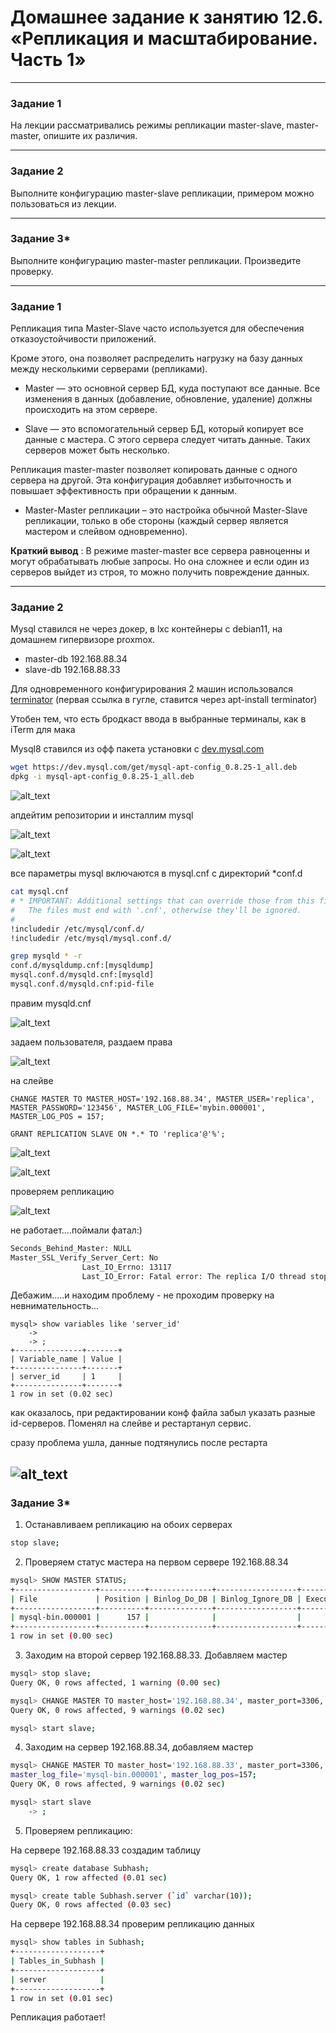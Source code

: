 # Домашнее задание к занятию 12.6. «Репликация и масштабирование. Часть 1»

---

### Задание 1

На лекции рассматривались режимы репликации master-slave, master-master, опишите их различия.

---

### Задание 2

Выполните конфигурацию master-slave репликации, примером можно пользоваться из лекции.

---

### Задание 3* 

Выполните конфигурацию master-master репликации. Произведите проверку.

---

### Задание 1

Репликация типа Master-Slave часто используется для обеспечения отказоустойчивости приложений.

Кроме этого, она позволяет распределить нагрузку на базу данных между несколькими серверами (репликами).

+ Master — это основной сервер БД, куда поступают все данные. Все изменения в данных (добавление, обновление, удаление) должны происходить на этом сервере.

+ Slave — это вспомогательный сервер БД, который копирует все данные с мастера. С этого сервера следует читать данные. 
Таких серверов может быть несколько.

Репликация master-master позволяет копировать данные с одного сервера на другой. Эта конфигурация добавляет избыточность и повышает эффективность при обращении к данным.
+ Master-Master репликации – это настройка обычной Master-Slave репликации, только в обе стороны (каждый сервер является
мастером и слейвом одновременно).

 **Краткий вывод** : В режиме master-master все сервера равноценны и могут обрабатывать любые запросы. Но она сложнее и если один из серверов выйдет из строя, то можно получить повреждение данных.
 
---

### Задание 2

Mysql ставился не через докер, в lxc контейнеры с debian11, на домашнем гипервизоре proxmox. 

+ master-db 192.168.88.34
+ slave-db 192.168.88.33

Для одновременного конфигурирования 2 машин использовался [terminator](https://ubuntu.fandom.com/ru/wiki/Terminator) (первая ссылка в гугле, ставится через apt-install terminator)

Утобен тем, что есть бродкаст ввода в выбранные терминалы, как в iTerm для мака

Mysql8 ставился из офф пакета установки с [dev.mysql.com](https://dev.mysql.com/get/mysql-apt-config_0.8.25-1_all.deb)
```bash
wget https://dev.mysql.com/get/mysql-apt-config_0.8.25-1_all.deb
dpkg -i mysql-apt-config_0.8.25-1_all.deb
```
![alt_text](https://github.com/ivanmalyshev/sdb-hw/blob/main/files/hw12-06/mysql-inst.png)

апдейтим репозитории и инсталлим mysql

![alt_text](https://github.com/ivanmalyshev/sdb-hw/blob/main/files/hw12-06/apt-update.png)

![alt_text](https://github.com/ivanmalyshev/sdb-hw/blob/main/files/hw12-06/install-mysql.png)

все параметры mysql включаются в mysql.cnf с директорий *conf.d
```bash
cat mysql.cnf 
# * IMPORTANT: Additional settings that can override those from this file!
#   The files must end with '.cnf', otherwise they'll be ignored.
#
!includedir /etc/mysql/conf.d/
!includedir /etc/mysql/mysql.conf.d/
```
```bash
grep mysqld * -r
conf.d/mysqldump.cnf:[mysqldump]
mysql.conf.d/mysqld.cnf:[mysqld]
mysql.conf.d/mysqld.cnf:pid-file
```
правим mysqld.cnf

![alt_text](https://github.com/ivanmalyshev/sdb-hw/blob/main/files/hw12-06/mysql-conf.png)

задаем пользователя, раздаем права

![alt_text](https://github.com/ivanmalyshev/sdb-hw/blob/main/files/hw12-06/add%20replica%20user.png)


на слейве
```mysql
CHANGE MASTER TO MASTER_HOST='192.168.88.34', MASTER_USER='replica', MASTER_PASSWORD='123456', MASTER_LOG_FILE='mybin.000001', MASTER_LOG_POS = 157;

GRANT REPLICATION SLAVE ON *.* TO 'replica'@'%';
```
![alt_text](https://github.com/ivanmalyshev/sdb-hw/blob/main/files/hw12-06/slave-conf.png)

![alt_text](https://github.com/ivanmalyshev/sdb-hw/blob/main/files/hw12-06/slave-status.png)

проверяем репликацию

![alt_text](https://github.com/ivanmalyshev/sdb-hw/blob/main/files/hw12-06/proverka.png)

не работает....поймали фатал:) 

```bash
Seconds_Behind_Master: NULL
Master_SSL_Verify_Server_Cert: No
                Last_IO_Errno: 13117
                Last_IO_Error: Fatal error: The replica I/O thread stops because source and replica have equal MySQL server ids; these ids must be different for replication to work (or the --replicate-same-server-id option must be used on replica but this does not always make sense; please check the manual before using it).

```

Дебажим.....и находим проблему - не проходим проверку на невнимательность...

```mysql
mysql> show variables like 'server_id'
    -> 
    -> ;
+---------------+-------+
| Variable_name | Value |
+---------------+-------+
| server_id     | 1     |
+---------------+-------+
1 row in set (0.02 sec)
```

как оказалось, при редактировании конф файла забыл указать разные id-серверов. Поменял на слейве и рестартанул сервис. 

сразу проблема ушла, данные подтянулись после рестарта

![alt_text](https://github.com/ivanmalyshev/sdb-hw/blob/main/files/hw12-06/slave-ok.png)
---

### Задание 3* 

1. Останавливаем репликацию на обоих серверах
```bash
stop slave;
```

2. Проверяем статус мастера на первом сервере 192.168.88.34
```bash
mysql> SHOW MASTER STATUS;
+------------------+----------+--------------+------------------+-------------------+
| File             | Position | Binlog_Do_DB | Binlog_Ignore_DB | Executed_Gtid_Set |
+------------------+----------+--------------+------------------+-------------------+
| mysql-bin.000001 |      157 |              |                  |                   |
+------------------+----------+--------------+------------------+-------------------+
1 row in set (0.00 sec)
```

3. Заходим на второй сервер 192.168.88.33. Добавляем мастер
```bash
mysql> stop slave;
Query OK, 0 rows affected, 1 warning (0.00 sec)

mysql> CHANGE MASTER TO master_host='192.168.88.34', master_port=3306, master_user='replica', master_password='123456', master_log_file='mysql-bin.000001', master_log_pos=157;
Query OK, 0 rows affected, 9 warnings (0.02 sec)

mysql> start slave;
```

4. Заходим на сервер 192.168.88.34, добавляем мастер
```bash
mysql> CHANGE MASTER TO master_host='192.168.88.33', master_port=3306, master_user='replica', master_password='123456',
master_log_file='mysql-bin.000001', master_log_pos=157;
Query OK, 0 rows affected, 9 warnings (0.02 sec)

mysql> start slave
    -> ;
```

5. Проверяем репликацию:

На сервере 192.168.88.33 создадим таблицу
```bash
mysql> create database Subhash;
Query OK, 1 row affected (0.01 sec)

mysql> create table Subhash.server (`id` varchar(10));
Query OK, 0 rows affected (0.03 sec)
```

На сервере 192.168.88.34 проверим репликацию данных
```bash
mysql> show tables in Subhash;
+-------------------+
| Tables_in_Subhash |
+-------------------+
| server            |
+-------------------+
1 row in set (0.01 sec)
```

Репликация работает!






